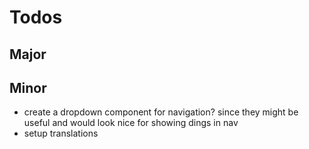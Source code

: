 # Todos

## Major

<!--  -->

## Minor

- create a dropdown component for navigation? since they might be useful and would look nice for showing dings in nav
- setup translations
